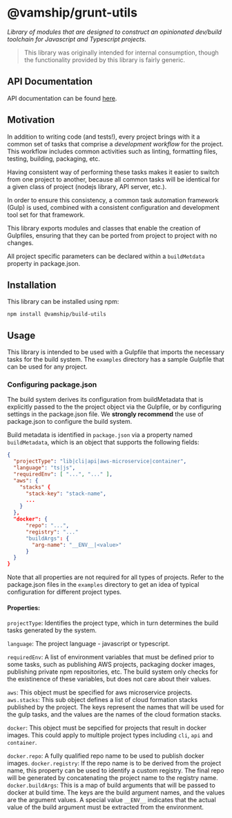 # @vamship/grunt-utils

_Library of modules that are designed to construct an opinionated dev/build
toolchain for Javascript and Typescript projects._

> This library was originally intended for internal consumption, though the
> functionality provided by this library is fairly generic.

## API Documentation

API documentation can be found [here](https://vamship.github.io/build-utils).

## Motivation

In addition to writing code (and tests!), every project brings with it a common
set of tasks that comprise a _development workflow_ for the project. This
workflow includes common activities such as linting, formatting files, testing,
building, packaging, etc.

Having consistent way of performing these tasks makes it easier to switch from
one project to another, because all common tasks will be identical for a given
class of project (nodejs library, API server, etc.).

In order to ensure this consistency, a common task automation framework (Gulp)
is used, combined with a consistent configuration and development tool set for
that framework.

This library exports modules and classes that enable the creation of Gulpfiles,
ensuring that they can be ported from project to project with no changes.

All project specific parameters can be declared within a `buildMetdata` property
in package.json.

## Installation

This library can be installed using npm:

```
npm install @vamship/build-utils
```

## Usage

This library is intended to be used with a Gulpfile that imports the necessary
tasks for the build system. The `examples` directory has a sample Gulpfile that
can be used for any project.

### Configuring package.json

The build system derives its configuration from buildMetadata that is explicitly
passed to the the project object via the Gulpfile, or by configuring settings
in the package.json file. We **strongly recommend** the use of package.json to
configure the build system.

Build metadata is identified in `package.json` via a property named
`buildMetadata`, which is an object that supports the following fields:

``` json
{
  "projectType": "lib|cli|api|aws-microservice|container",
  "language": "ts|js",
  "requiredEnv": [ "...", "..." ],
  "aws": {
    "stacks" {
      "stack-key": "stack-name",
      ...
    }
  },
  "docker": {
      "repo": "...",
      "registry": "..."
      "buildArgs": {
        "arg-name": "__ENV__|<value>"
      }
  }
}
```
Note that all properties are not required for all types of projects. Refer to
the package.json files in the `examples` directory to get an idea of typical
configuration for different project types.

#### Properties:
`projectType`: Identifies the project type, which in turn determines the build
tasks generated by the system.

`language`: The project language - javascript or typescript.

`requiredEnv`: A list of environment variables that must be defined prior to some
tasks, such as publishing AWS projects, packaging docker images, publishing
private npm repositories, etc. The build system only checks for the existinence
of these variables, but does not care about their values.

`aws`: This object must be specified for aws microservice projects.
`aws.stacks`: This sub object defines a list of cloud formation stacks published
by the project. The keys represent the names that will be used for the gulp
tasks, and the values are the names of the cloud formation stacks.

`docker`: This object must be sepcified for projects that result in docker
images.  This could apply to multiple project types including `cli`, `api` and
`container`.

`docker.repo`: A fully qualified repo name to be used to publish docker images.
`docker.registry`: If the repo name is to be derived from the project name, this
property can be used to identify a custom registry. The final repo will be
generated by concatenating the project name to the registry name.
`docker.buildArgs`: This is a map of build arguments that will be passed to
docker at build time. The keys are the build argument names, and the values are
the argument values. A special value `__ENV__` indicates that the actual value
of the build argument must be extracted from the environment.
